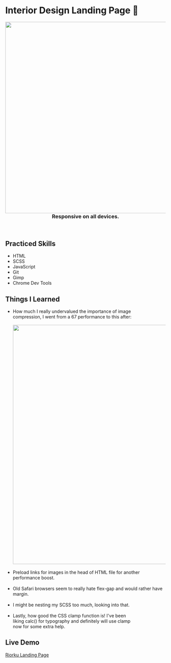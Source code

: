 # Interior Design Landing Page :vampire:	
<img src='https://github.com/zachmsdev/gifs/blob/main/readme.gif' width='600' align='left' display='block'><br /> <br />
<h3 align='center'>Responsive on all devices.</h3>
<br clear="left"/>
<h2>Practiced Skills</h2>
<ul>
  <li>HTML</li>
  <li>SCSS</li>
  <li>JavaScript</li>
  <li>Git</li>
  <li>Gimp</li>
  <li>Chrome Dev Tools</li>
</ul>
<h2>Things I Learned</h2>
<ul>
  <li>How much I really undervalued the importance of image<br/>  compression,
  I went from a 67 performance to this after:</li><br/>
  <img src='https://github.com/zachmsdev/gifs/blob/main/chromeTest.PNG' width='750' align='left' display='block'>
  <br clear="left"/><br/>
  <li>Preload links for images in the head of HTML file for another performance boost.</li>
  <br/>
  <li>Old Safari browsers seem to really hate flex-gap and would rather have margin.</li>
  <br/>
  <li>I might be nesting my SCSS too much, looking into that.</li>
  <br/>
  <li>Lastly, how good the CSS clamp function is! I've been<br/>
  liking calc() for typography and definitely will use clamp<br/>
  now for some extra help.</li>
</ul>


<h2>Live Demo</h2>
<a href='https://zachmsdev.github.io/responsiveLP/'>Riorku Landing Page</a>

